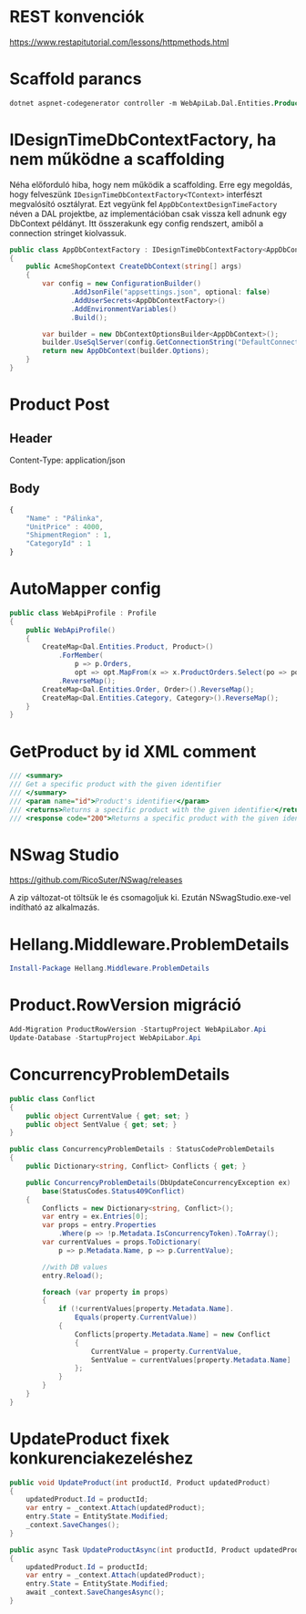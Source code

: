# REST konvenciók
https://www.restapitutorial.com/lessons/httpmethods.html

# Scaffold parancs

```ps
dotnet aspnet-codegenerator controller -m WebApiLab.Dal.Entities.Product -dc WebApiLab.Dal.AppDbContext -outDir Controllers -name EFProductController -namespace WebApiLab.Api.Controllers -api
```

# IDesignTimeDbContextFactory, ha nem működne a scaffolding

Néha előforduló hiba, hogy nem működik a scaffolding. Erre egy megoldás, hogy felveszünk `IDesignTimeDbContextFactory<TContext>` interfészt megvalósító osztályrat. Ezt vegyünk fel `AppDbContextDesignTimeFactory` néven a DAL projektbe, az implementációban csak vissza kell adnunk egy DbContext példányt. Itt összerakunk egy config rendszert, amiből a connection stringet kiolvassuk.

```cs
public class AppDbContextFactory : IDesignTimeDbContextFactory<AppDbContext>
{
    public AcmeShopContext CreateDbContext(string[] args)
    {
        var config = new ConfigurationBuilder()
               .AddJsonFile("appsettings.json", optional: false)
               .AddUserSecrets<AppDbContextFactory>()
               .AddEnvironmentVariables()
               .Build();

        var builder = new DbContextOptionsBuilder<AppDbContext>();
        builder.UseSqlServer(config.GetConnectionString("DefaultConnection"));
        return new AppDbContext(builder.Options);
    }
}
```

# Product Post
## Header
Content-Type: application/json
## Body
```javascript
{
    "Name" : "Pálinka",
    "UnitPrice" : 4000,
    "ShipmentRegion" : 1,
    "CategoryId" : 1
}
```

# AutoMapper config
```csharp
public class WebApiProfile : Profile
{
    public WebApiProfile()
    {
        CreateMap<Dal.Entities.Product, Product>()
            .ForMember(
                p => p.Orders,
                opt => opt.MapFrom(x => x.ProductOrders.Select(po => po.Order)))
            .ReverseMap();
        CreateMap<Dal.Entities.Order, Order>().ReverseMap();
        CreateMap<Dal.Entities.Category, Category>().ReverseMap();
    }
}
```

# GetProduct by id XML comment

```csharp
/// <summary>
/// Get a specific product with the given identifier
/// </summary>
/// <param name="id">Product's identifier</param>
/// <returns>Returns a specific product with the given identifier</returns>
/// <response code="200">Returns a specific product with the given identifier</response>
```

# NSwag Studio

https://github.com/RicoSuter/NSwag/releases

A zip változat-ot töltsük le és csomagoljuk ki. Ezután NSwagStudio.exe-vel indítható az alkalmazás.

# Hellang.Middleware.ProblemDetails

```powershell
Install-Package Hellang.Middleware.ProblemDetails
```

# Product.RowVersion migráció

```powershell
Add-Migration ProductRowVersion -StartupProject WebApiLabor.Api
Update-Database -StartupProject WebApiLabor.Api
```

# ConcurrencyProblemDetails

```csharp
public class Conflict
{
    public object CurrentValue { get; set; }
    public object SentValue { get; set; }
}

public class ConcurrencyProblemDetails : StatusCodeProblemDetails
{
    public Dictionary<string, Conflict> Conflicts { get; }

    public ConcurrencyProblemDetails(DbUpdateConcurrencyException ex) :
        base(StatusCodes.Status409Conflict)
    {
        Conflicts = new Dictionary<string, Conflict>();
        var entry = ex.Entries[0];
        var props = entry.Properties
            .Where(p => !p.Metadata.IsConcurrencyToken).ToArray();
        var currentValues = props.ToDictionary(
            p => p.Metadata.Name, p => p.CurrentValue);

        //with DB values
        entry.Reload();

        foreach (var property in props)
        {
            if (!currentValues[property.Metadata.Name].
                Equals(property.CurrentValue))
            {
                Conflicts[property.Metadata.Name] = new Conflict
                {
                    CurrentValue = property.CurrentValue,
                    SentValue = currentValues[property.Metadata.Name]
                };
            }
        }
    }
}
```

# UpdateProduct fixek konkurenciakezeléshez

```csharp
public void UpdateProduct(int productId, Product updatedProduct)
{
    updatedProduct.Id = productId;
    var entry = _context.Attach(updatedProduct);
    entry.State = EntityState.Modified;            
    _context.SaveChanges();            
}

public async Task UpdateProductAsync(int productId, Product updatedProduct)
{
    updatedProduct.Id = productId;
    var entry = _context.Attach(updatedProduct);
    entry.State = EntityState.Modified;           
    await _context.SaveChangesAsync();
}
```

